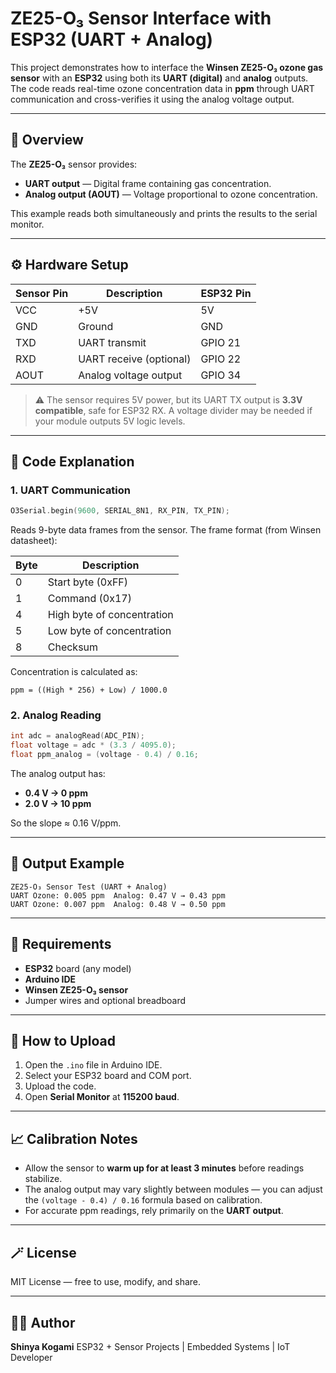 # ZE25-O₃ Sensor Interface with ESP32 (UART + Analog)

This project demonstrates how to interface the **Winsen ZE25-O₃ ozone gas sensor** with an **ESP32** using both its **UART (digital)** and **analog** outputs.
The code reads real-time ozone concentration data in **ppm** through UART communication and cross-verifies it using the analog voltage output.

---

## 🧠 Overview

The **ZE25-O₃** sensor provides:

* **UART output** — Digital frame containing gas concentration.
* **Analog output (AOUT)** — Voltage proportional to ozone concentration.

This example reads both simultaneously and prints the results to the serial monitor.

---

## ⚙️ Hardware Setup

| Sensor Pin | Description             | ESP32 Pin |
| ---------- | ----------------------- | --------- |
| VCC        | +5V                     | 5V        |
| GND        | Ground                  | GND       |
| TXD        | UART transmit           | GPIO 21   |
| RXD        | UART receive (optional) | GPIO 22   |
| AOUT       | Analog voltage output   | GPIO 34   |

> ⚠️ The sensor requires 5V power, but its UART TX output is **3.3V compatible**, safe for ESP32 RX.
> A voltage divider may be needed if your module outputs 5V logic levels.

---

## 🧩 Code Explanation

### 1. UART Communication

```cpp
O3Serial.begin(9600, SERIAL_8N1, RX_PIN, TX_PIN);
```

Reads 9-byte data frames from the sensor.
The frame format (from Winsen datasheet):

| Byte | Description                |
| ---- | -------------------------- |
| 0    | Start byte (0xFF)          |
| 1    | Command (0x17)             |
| 4    | High byte of concentration |
| 5    | Low byte of concentration  |
| 8    | Checksum                   |

Concentration is calculated as:

```
ppm = ((High * 256) + Low) / 1000.0
```

### 2. Analog Reading

```cpp
int adc = analogRead(ADC_PIN);
float voltage = adc * (3.3 / 4095.0);
float ppm_analog = (voltage - 0.4) / 0.16;
```

The analog output has:

* **0.4 V → 0 ppm**
* **2.0 V → 10 ppm**

So the slope ≈ 0.16 V/ppm.

---

## 🧪 Output Example

```
ZE25-O₃ Sensor Test (UART + Analog)
UART Ozone: 0.005 ppm  Analog: 0.47 V → 0.43 ppm
UART Ozone: 0.007 ppm  Analog: 0.48 V → 0.50 ppm
```

---

## 🧰 Requirements

* **ESP32** board (any model)
* **Arduino IDE**
* **Winsen ZE25-O₃ sensor**
* Jumper wires and optional breadboard

---

## 🚀 How to Upload

1. Open the `.ino` file in Arduino IDE.
2. Select your ESP32 board and COM port.
3. Upload the code.
4. Open **Serial Monitor** at **115200 baud**.

---

## 📈 Calibration Notes

* Allow the sensor to **warm up for at least 3 minutes** before readings stabilize.
* The analog output may vary slightly between modules — you can adjust the `(voltage - 0.4) / 0.16` formula based on calibration.
* For accurate ppm readings, rely primarily on the **UART output**.

---

## 🪄 License

MIT License — free to use, modify, and share.

---

## 🧑‍💻 Author

**Shinya Kogami**
ESP32 + Sensor Projects | Embedded Systems | IoT Developer

